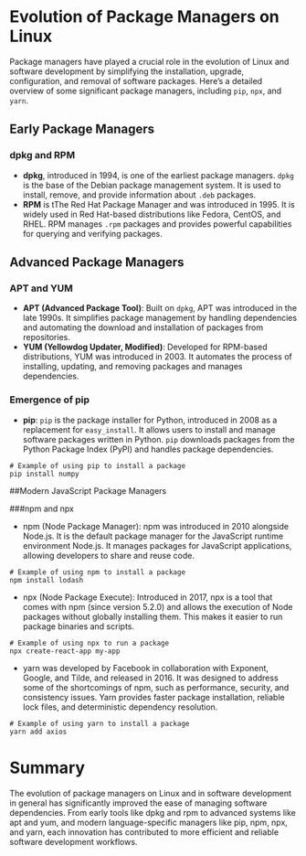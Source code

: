 # Evolution of Package Managers on Linux

Package managers have played a crucial role in the evolution of Linux and software development by simplifying the installation, upgrade, configuration, and removal of software packages. Here’s a detailed overview of some significant package managers, including `pip`, `npx`, and `yarn`.

## Early Package Managers

### dpkg and RPM

- **dpkg**, introduced in 1994, is one of the earliest package managers. `dpkg` is the base of the Debian package management system. It is used to install, remove, and provide information about `.deb` packages.
- **RPM** is tThe Red Hat Package Manager and was introduced in 1995. It is widely used in Red Hat-based distributions like Fedora, CentOS, and RHEL. RPM manages `.rpm` packages and provides powerful capabilities for querying and verifying packages.

## Advanced Package Managers

### APT and YUM

- **APT (Advanced Package Tool)**: Built on `dpkg`, APT was introduced in the late 1990s. It simplifies package management by handling dependencies and automating the download and installation of packages from repositories.
- **YUM (Yellowdog Updater, Modified)**: Developed for RPM-based distributions, YUM was introduced in 2003. It automates the process of installing, updating, and removing packages and manages dependencies.

### Emergence of pip

- **pip**: `pip` is the package installer for Python, introduced in 2008 as a replacement for `easy_install`. It allows users to install and manage software packages written in Python. `pip` downloads packages from the Python Package Index (PyPI) and handles package dependencies.

```
# Example of using pip to install a package
pip install numpy
```

##Modern JavaScript Package Managers

###npm and npx

- npm (Node Package Manager): npm was introduced in 2010 alongside Node.js. It is the default package manager for the JavaScript runtime environment Node.js. It manages packages for JavaScript applications, allowing developers to share and reuse code.

```
# Example of using npm to install a package
npm install lodash
```

- npx (Node Package Execute): Introduced in 2017, npx is a tool that comes with npm (since version 5.2.0) and allows the execution of Node packages without globally installing them. This makes it easier to run package binaries and scripts.

```
# Example of using npx to run a package
npx create-react-app my-app
```

- yarn was developed by Facebook in collaboration with Exponent, Google, and Tilde, and released in 2016. It was designed to address some of the shortcomings of npm, such as performance, security, and consistency issues. Yarn provides faster package installation, reliable lock files, and deterministic dependency resolution.

```
# Example of using yarn to install a package
yarn add axios
```

# Summary

The evolution of package managers on Linux and in software development in general has significantly improved the ease of managing software dependencies. From early tools like dpkg and rpm to advanced systems like apt and yum, and modern language-specific managers like pip, npm, npx, and yarn, each innovation has contributed to more efficient and reliable software development workflows.
